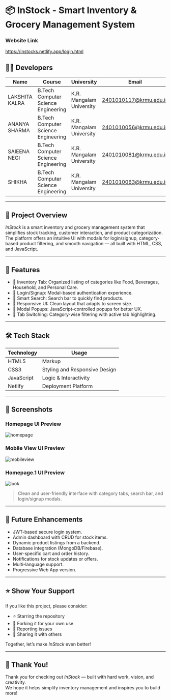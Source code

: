 # 📦 InStock - Smart Inventory & Grocery Management System
### Website Link
https://instocks.netlify.app/login.html

## 👩‍💻 Developers

| Name            | Course                              | University              | Email                          |
|-----------------|-------------------------------------|--------------------------|--------------------------------|
| LAKSHITA KALRA  | B.Tech Computer Science Engineering | K.R. Mangalam University | 2401010117@krmu.edu.in        |
| ANANYA SHARMA   | B.Tech Computer Science Engineering | K.R. Mangalam University | 2401010056@krmu.edu.in        |
| SAIEENA NEGI    | B.Tech Computer Science Engineering | K.R. Mangalam University | 2401010081@krmu.edu.in        |
| SHIKHA          | B.Tech Computer Science Engineering | K.R. Mangalam University | 2401010063@krmu.edu.in        |

---

## 🚀 Project Overview

*InStock* is a smart inventory and grocery management system that simplifies stock tracking, customer interaction, and product categorization. The platform offers an intuitive UI with modals for login/signup, category-based product filtering, and smooth navigation — all built with HTML, CSS, and JavaScript.

---

## 🌟 Features

- 🛒 Inventory Tab: Organized listing of categories like Food, Beverages, Household, and Personal Care.
- 🔐 Login/Signup: Modal-based authentication experience.
- 🧠 Smart Search: Search bar to quickly find products.
- 🎨 Responsive UI: Clean layout that adapts to screen size.
- 🧾 Modal Popups: JavaScript-controlled popups for better UX.
- 🎯 Tab Switching: Category-wise filtering with active tab highlighting.

---

## 🛠 Tech Stack

| Technology      | Usage                         |
|----------------|-------------------------------|
| HTML5           | Markup                        |
| CSS3            | Styling and Responsive Design |
| JavaScript      | Logic & Interactivity         |
| Netlify         | Deployment Platform           |

---

## 📸 Screenshots

### Homepage UI Preview
![homepage](https://github.com/user-attachments/assets/0db13055-c8d1-4e97-8e77-7c8d1ad8ed84)
### Mobile View UI Preview
![mobileview](https://github.com/user-attachments/assets/f39699e4-5902-4267-b256-b20cb247e51e)
### Homepage.1 UI Preview
![look](https://github.com/user-attachments/assets/eeb1aef7-a979-41e7-be0f-3c8fa9961179)

> Clean and user-friendly interface with category tabs, search bar, and login/signup modals.

---

## 🔮 Future Enhancements

- JWT-based secure login system.
- Admin dashboard with CRUD for stock items.
- Dynamic product listings from a backend.
- Database integration (MongoDB/Firebase).
- User-specific cart and order history.
- Notifications for stock updates or offers.
- Multi-language support.
- Progressive Web App version.

---

## ⭐ Show Your Support

If you like this project, please consider:

- ⭐ Starring the repository  
- 🍴 Forking it for your own use  
- 🐛 Reporting issues  
- 📢 Sharing it with others

Together, let’s make *InStock* even better!

---

## 🙏 Thank You!

Thank you for checking out *InStock* — built with hard work, vision, and creativity.  
We hope it helps simplify inventory management and inspires you to build more!


